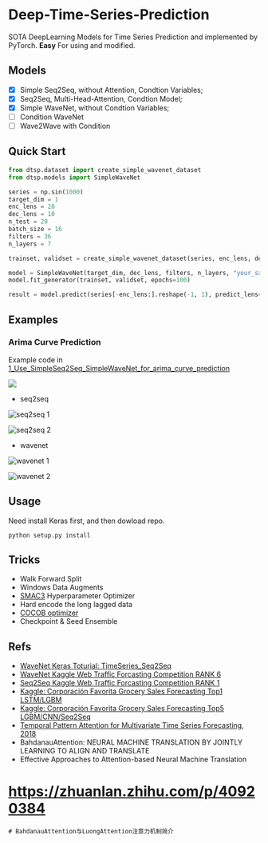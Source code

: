 # Deep-Time-Series-Prediction
SOTA DeepLearning Models for Time Series Prediction and implemented by PyTorch. **Easy** For using and modified.

## Models

- [x] Simple Seq2Seq, without Attention, Condtion Variables;
- [x] Seq2Seq, Multi-Head-Attention, Condtion Model;
- [x] Simple WaveNet, without Condtion Variables;
- [ ] Condition WaveNet
- [ ] Wave2Wave with Condition

## Quick Start

```python
from dtsp.dataset import create_simple_wavenet_dataset
from dtsp.models import SimpleWaveNet

series = np.sin(1000)
target_dim = 1
enc_lens = 20
dec_lens = 10
n_test = 20
batch_size = 16
filters = 36
n_layers = 7

trainset, validset = create_simple_wavenet_dataset(series, enc_lens, dec_lens, n_test, batch_size)

model = SimpleWaveNet(target_dim, dec_lens, filters, n_layers, "your_save_dir")
model.fit_generator(trainset, validset, epochs=100)

result = model.predict(series[-enc_lens:].reshape(-1, 1), predict_lens=10)
```

## Examples

### Arima Curve Prediction

Example code in [1_Use_SimpleSeq2Seq_SimpleWaveNet_for_arima_curve_prediction](/notebooks/1_Use_SimpleSeq2Seq_SimpleWaveNet_for_arima_curve_prediction.ipynb)

![](./assets/1_arima_curve.png)

- seq2seq

![seq2seq 1](./assets/1_seq2seq_pred_0.png)

![seq2seq 2](./assets/1_seq2seq_pred_39.png)

- wavenet

![wavenet 1](./assets/1_wavenet_pred_0.png)

![wavenet 2](./assets/1_wavenet_pred_39.png)

## Usage

Need install Keras first, and then dowload repo.

```shell
python setup.py install
```

## Tricks

- Walk Forward Split
- Windows Data Augments
- [SMAC3](https://automl.github.io/SMAC3/stable/) Hyperparameter Optimizer
- Hard encode the long lagged data
- [COCOB optimizer](https://arxiv.org/abs/1705.07795)
- Checkpoint & Seed Ensemble

## Refs

- [WaveNet Keras Toturial: TimeSeries_Seq2Seq](https://github.com/JEddy92/TimeSeries_Seq2Seq)
- [WaveNet Kaggle Web Traffic Forcasting Competition RANK 6](https://github.com/sjvasquez/web-traffic-forecasting)
- [Seq2Seq Kaggle Web Traffic Forcasting Competition RANK 1](https://www.kaggle.com/c/web-traffic-time-series-forecasting/discussion/43795#latest-631996)
- [Kaggle: Corporación Favorita Grocery Sales Forecasting Top1 LSTM/LGBM](https://www.kaggle.com/c/favorita-grocery-sales-forecasting/discussion/47582)
- [Kaggle: Corporación Favorita Grocery Sales Forecasting Top5 LGBM/CNN/Seq2Seq](https://www.kaggle.com/c/favorita-grocery-sales-forecasting/discussion/47556)
- [Temporal Pattern Attention for Multivariate Time Series Forecasting, 2018](https://arxiv.org/abs/1809.04206)
- BahdanauAttention: NEURAL MACHINE TRANSLATION BY JOINTLY LEARNING TO ALIGN AND TRANSLATE
- Effective Approaches to Attention-based Neural Machine Translation
# https://zhuanlan.zhihu.com/p/40920384
    # BahdanauAttention与LuongAttention注意力机制简介